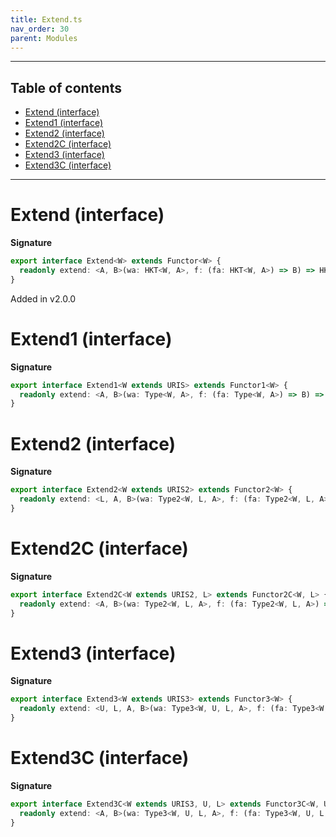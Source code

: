 ```yaml
---
title: Extend.ts
nav_order: 30
parent: Modules
---
```


---

<h2 class="text-delta">Table of contents</h2>

- [Extend (interface)](#extend-interface)
- [Extend1 (interface)](#extend1-interface)
- [Extend2 (interface)](#extend2-interface)
- [Extend2C (interface)](#extend2c-interface)
- [Extend3 (interface)](#extend3-interface)
- [Extend3C (interface)](#extend3c-interface)

---

# Extend (interface)

**Signature**

```ts
export interface Extend<W> extends Functor<W> {
  readonly extend: <A, B>(wa: HKT<W, A>, f: (fa: HKT<W, A>) => B) => HKT<W, B>
}
```

Added in v2.0.0

# Extend1 (interface)

**Signature**

```ts
export interface Extend1<W extends URIS> extends Functor1<W> {
  readonly extend: <A, B>(wa: Type<W, A>, f: (fa: Type<W, A>) => B) => Type<W, B>
}
```

# Extend2 (interface)

**Signature**

```ts
export interface Extend2<W extends URIS2> extends Functor2<W> {
  readonly extend: <L, A, B>(wa: Type2<W, L, A>, f: (fa: Type2<W, L, A>) => B) => Type2<W, L, B>
}
```

# Extend2C (interface)

**Signature**

```ts
export interface Extend2C<W extends URIS2, L> extends Functor2C<W, L> {
  readonly extend: <A, B>(wa: Type2<W, L, A>, f: (fa: Type2<W, L, A>) => B) => Type2<W, L, B>
}
```

# Extend3 (interface)

**Signature**

```ts
export interface Extend3<W extends URIS3> extends Functor3<W> {
  readonly extend: <U, L, A, B>(wa: Type3<W, U, L, A>, f: (fa: Type3<W, U, L, A>) => B) => Type3<W, U, L, B>
}
```

# Extend3C (interface)

**Signature**

```ts
export interface Extend3C<W extends URIS3, U, L> extends Functor3C<W, U, L> {
  readonly extend: <A, B>(wa: Type3<W, U, L, A>, f: (fa: Type3<W, U, L, A>) => B) => Type3<W, U, L, B>
}
```
